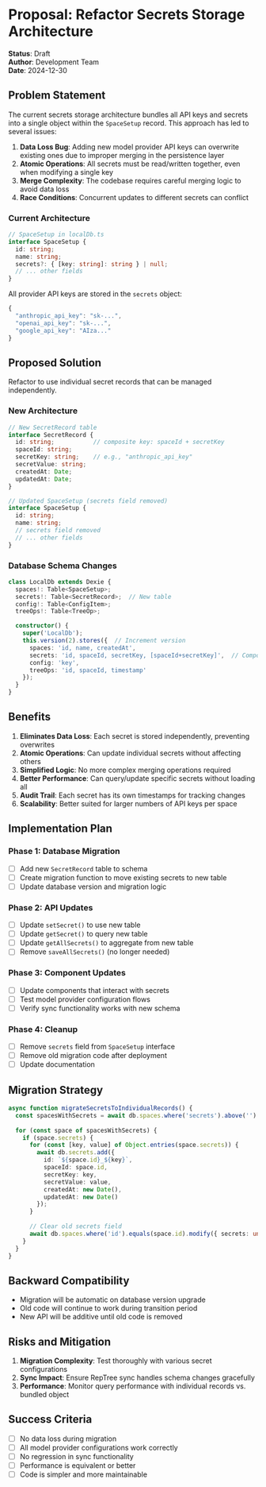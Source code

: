 # Proposal: Refactor Secrets Storage Architecture

**Status**: Draft  
**Author**: Development Team  
**Date**: 2024-12-30  

## Problem Statement

The current secrets storage architecture bundles all API keys and secrets into a single object within the `SpaceSetup` record. This approach has led to several issues:

1. **Data Loss Bug**: Adding new model provider API keys can overwrite existing ones due to improper merging in the persistence layer
2. **Atomic Operations**: All secrets must be read/written together, even when modifying a single key
3. **Merge Complexity**: The codebase requires careful merging logic to avoid data loss
4. **Race Conditions**: Concurrent updates to different secrets can conflict

### Current Architecture

```typescript
// SpaceSetup in localDb.ts
interface SpaceSetup {
  id: string;
  name: string;
  secrets?: { [key: string]: string } | null;
  // ... other fields
}
```

All provider API keys are stored in the `secrets` object:
```typescript
{
  "anthropic_api_key": "sk-...",
  "openai_api_key": "sk-...",
  "google_api_key": "AIza..."
}
```

## Proposed Solution

Refactor to use individual secret records that can be managed independently.

### New Architecture

```typescript
// New SecretRecord table
interface SecretRecord {
  id: string;           // composite key: spaceId + secretKey
  spaceId: string;
  secretKey: string;    // e.g., "anthropic_api_key"
  secretValue: string;
  createdAt: Date;
  updatedAt: Date;
}

// Updated SpaceSetup (secrets field removed)
interface SpaceSetup {
  id: string;
  name: string;
  // secrets field removed
  // ... other fields
}
```

### Database Schema Changes

```typescript
class LocalDb extends Dexie {
  spaces!: Table<SpaceSetup>;
  secrets!: Table<SecretRecord>;  // New table
  config!: Table<ConfigItem>;
  treeOps!: Table<TreeOp>;

  constructor() {
    super('LocalDb');
    this.version(2).stores({  // Increment version
      spaces: 'id, name, createdAt',
      secrets: 'id, spaceId, secretKey, [spaceId+secretKey]',  // Composite index
      config: 'key',
      treeOps: 'id, spaceId, timestamp'
    });
  }
}
```

## Benefits

1. **Eliminates Data Loss**: Each secret is stored independently, preventing overwrites
2. **Atomic Operations**: Can update individual secrets without affecting others
3. **Simplified Logic**: No more complex merging operations required
4. **Better Performance**: Can query/update specific secrets without loading all
5. **Audit Trail**: Each secret has its own timestamps for tracking changes
6. **Scalability**: Better suited for larger numbers of API keys per space

## Implementation Plan

### Phase 1: Database Migration
- [ ] Add new `SecretRecord` table to schema
- [ ] Create migration function to move existing secrets to new table
- [ ] Update database version and migration logic

### Phase 2: API Updates
- [ ] Update `setSecret()` to use new table
- [ ] Update `getSecret()` to query new table
- [ ] Update `getAllSecrets()` to aggregate from new table
- [ ] Remove `saveAllSecrets()` (no longer needed)

### Phase 3: Component Updates
- [ ] Update components that interact with secrets
- [ ] Test model provider configuration flows
- [ ] Verify sync functionality works with new schema

### Phase 4: Cleanup
- [ ] Remove `secrets` field from `SpaceSetup` interface
- [ ] Remove old migration code after deployment
- [ ] Update documentation

## Migration Strategy

```typescript
async function migrateSecretsToIndividualRecords() {
  const spacesWithSecrets = await db.spaces.where('secrets').above('').toArray();
  
  for (const space of spacesWithSecrets) {
    if (space.secrets) {
      for (const [key, value] of Object.entries(space.secrets)) {
        await db.secrets.add({
          id: `${space.id}_${key}`,
          spaceId: space.id,
          secretKey: key,
          secretValue: value,
          createdAt: new Date(),
          updatedAt: new Date()
        });
      }
      
      // Clear old secrets field
      await db.spaces.where('id').equals(space.id).modify({ secrets: undefined });
    }
  }
}
```

## Backward Compatibility

- Migration will be automatic on database version upgrade
- Old code will continue to work during transition period
- New API will be additive until old code is removed

## Risks and Mitigation

1. **Migration Complexity**: Test thoroughly with various secret configurations
2. **Sync Impact**: Ensure RepTree sync handles schema changes gracefully
3. **Performance**: Monitor query performance with individual records vs. bundled object

## Success Criteria

- [ ] No data loss during migration
- [ ] All model provider configurations work correctly
- [ ] No regression in sync functionality
- [ ] Performance is equivalent or better
- [ ] Code is simpler and more maintainable 